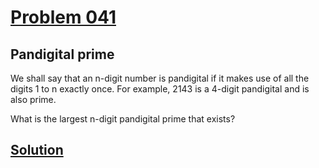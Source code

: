 # [Problem 041](https://projecteuler.net/problem=41)
## Pandigital prime

We shall say that an n-digit number is pandigital if it makes use of all the digits 1 to n exactly once. For example, 2143 is a 4-digit pandigital and is also prime.

What is the largest n-digit pandigital prime that exists?

[Solution](https://github.com/Gott50/ProjectEuler-Odyssey/blob/master/Project%20Euler/src/problems/P041_Pandigital_multiples.java)
---
